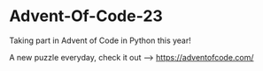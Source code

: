 # Advent-Of-Code-23

Taking part in Advent of Code in Python this year! 

A new puzzle everyday, check it out --> https://adventofcode.com/
